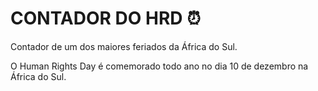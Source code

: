 # CONTADOR DO HRD :alarm_clock:

Contador de um dos maiores feriados da África do Sul.

O Human Rights Day é comemorado todo ano no dia 10 de dezembro na África do Sul.